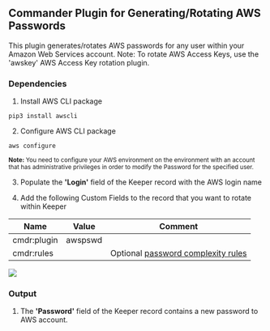 Commander Plugin for Generating/Rotating AWS Passwords
----

This plugin generates/rotates AWS passwords for any user within your Amazon Web Services account.
Note: To rotate AWS Access Keys, use the 'awskey' AWS Access Key rotation plugin.

### Dependencies

1. Install AWS CLI package
```
pip3 install awscli
```

2. Configure AWS CLI package
```
aws configure
```

<sub>**Note:** You need to configure your AWS environment on the environment with an account that has administrative privileges in order to modify the Password for the specified user.</sub>

3. Populate the **'Login'** field of the Keeper record with the AWS login name

4. Add the following Custom Fields to the record that you want to rotate within Keeper

Name          | Value     | Comment
---------     | -------   | ------------
cmdr:plugin   | awspswd   |
cmdr:rules    |           | Optional [password complexity rules](https://github.com/Keeper-Security/Commander/tree/master/keepercommander/plugins/password_rules.md)

![](https://raw.githubusercontent.com/Keeper-Security/Commander/master/keepercommander/images/plugin_awspswd2.jpg)

### Output

1. The **'Password'** field of the Keeper record contains a new password to AWS account.
